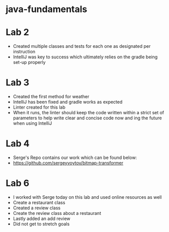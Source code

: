 # java-fundamentals

# Lab 2

- Created multiple classes and tests for each one as designated per instruction
- IntelliJ was key to success which ultimately relies on the gradle being set-up properly

# Lab 3

- Created the first method for weather
- IntelliJ has been fixed and gradle works as expected
- Linter created for this lab
- When it runs, the linter should keep the code written within a strict set of parameters to help write clear and concise code now and ing   the future when using IntelliJ

# Lab 4
- Serge's Repo contains our work which can be found below:
- https://github.com/sergeyvoytov/bitmap-transformer

# Lab 6
- I worked with Serge today on this lab and used online resources as well
- Create a restaurant class
- Created a review class
- Create the review class about a restaurant
- Lastly added an add review 
- Did not get to stretch goals
